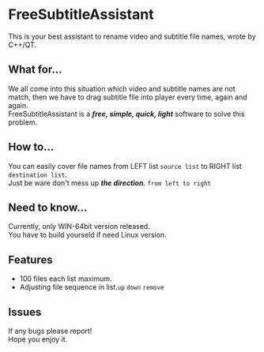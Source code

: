 # FreeSubtitleAssistant
This is your best assistant to rename video and subtitle file names, wrote by C++/QT.

##  What for...
We all come into this situation which video and subtitle names are not match, then we have to drag subtitle file into player every time, again and again. <br>
FreeSubtitleAssistant is a ***free, simple, quick, light*** software to solve this problem.<br>

## How to...
You can easily cover file names from LEFT list `source list` to RIGHT list `destination list`.<br>
Just be ware don't mess up ***the direction***. `from left to right`

## Need to know...
Currently, only WIN-64bit version released.<br>
You have to build yourseld if need Linux version.

## Features
* 100 files each list maximum.
* Adjusting file sequence in list.`up` `down` `remove`

## Issues
If any bugs please report!<br>
Hope you enjoy it.
